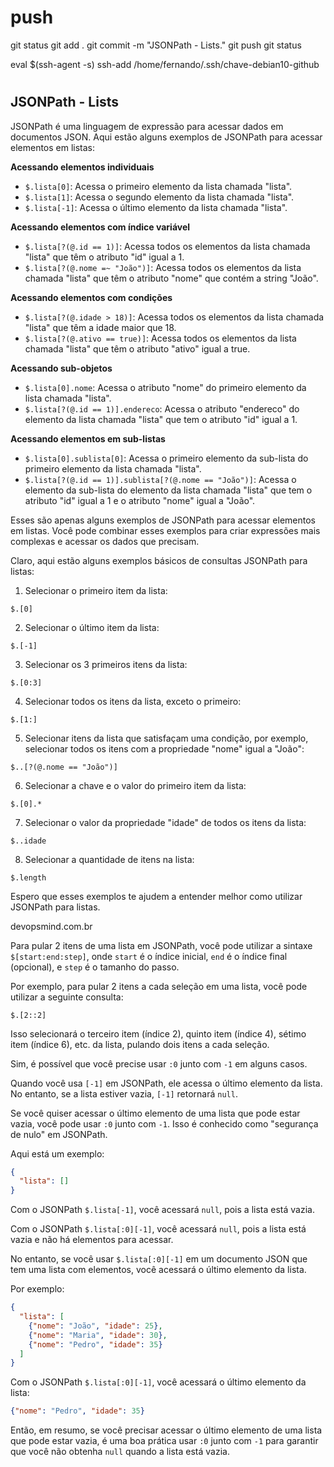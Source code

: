 
# ###################################################################################################################### 
# ###################################################################################################################### 
#  push

git status
git add .
git commit -m "JSONPath - Lists."
git push
git status


eval $(ssh-agent -s)
ssh-add /home/fernando/.ssh/chave-debian10-github


# ###################################################################################################################### 
# ###################################################################################################################### 
## JSONPath - Lists

JSONPath é uma linguagem de expressão para acessar dados em documentos JSON. Aqui estão alguns exemplos de JSONPath para acessar elementos em listas:

**Acessando elementos individuais**

* `$.lista[0]`: Acessa o primeiro elemento da lista chamada "lista".
* `$.lista[1]`: Acessa o segundo elemento da lista chamada "lista".
* `$.lista[-1]`: Acessa o último elemento da lista chamada "lista".

**Acessando elementos com índice variável**

* `$.lista[?(@.id == 1)]`: Acessa todos os elementos da lista chamada "lista" que têm o atributo "id" igual a 1.
* `$.lista[?(@.nome =~ "João")]`: Acessa todos os elementos da lista chamada "lista" que têm o atributo "nome" que contém a string "João".

**Acessando elementos com condições**

* `$.lista[?(@.idade > 18)]`: Acessa todos os elementos da lista chamada "lista" que têm a idade maior que 18.
* `$.lista[?(@.ativo == true)]`: Acessa todos os elementos da lista chamada "lista" que têm o atributo "ativo" igual a true.

**Acessando sub-objetos**

* `$.lista[0].nome`: Acessa o atributo "nome" do primeiro elemento da lista chamada "lista".
* `$.lista[?(@.id == 1)].endereco`: Acessa o atributo "endereco" do elemento da lista chamada "lista" que tem o atributo "id" igual a 1.

**Acessando elementos em sub-listas**

* `$.lista[0].sublista[0]`: Acessa o primeiro elemento da sub-lista do primeiro elemento da lista chamada "lista".
* `$.lista[?(@.id == 1)].sublista[?(@.nome == "João")]`: Acessa o elemento da sub-lista do elemento da lista chamada "lista" que tem o atributo "id" igual a 1 e o atributo "nome" igual a "João".

Esses são apenas alguns exemplos de JSONPath para acessar elementos em listas. Você pode combinar esses exemplos para criar expressões mais complexas e acessar os dados que precisam.



Claro, aqui estão alguns exemplos básicos de consultas JSONPath para listas:

1. Selecionar o primeiro item da lista:
```jsonpath
$.[0]
```
2. Selecionar o último item da lista:
```jsonpath
$.[-1]
```
3. Selecionar os 3 primeiros itens da lista:
```jsonpath
$.[0:3]
```
4. Selecionar todos os itens da lista, exceto o primeiro:
```jsonpath
$.[1:]
```
5. Selecionar itens da lista que satisfaçam uma condição, por exemplo, selecionar todos os itens com a propriedade "nome" igual a "João":
```jsonpath
$..[?(@.nome == "João")]
```
6. Selecionar a chave e o valor do primeiro item da lista:
```jsonpath
$.[0].*
```
7. Selecionar o valor da propriedade "idade" de todos os itens da lista:
```jsonpath
$..idade
```
8. Selecionar a quantidade de itens na lista:
```jsonpath
$.length
```

Espero que esses exemplos te ajudem a entender melhor como utilizar JSONPath para listas.


devopsmind.com.br




Para pular 2 itens de uma lista em JSONPath, você pode utilizar a sintaxe `$[start:end:step]`, onde `start` é o índice inicial, `end` é o índice final (opcional), e `step` é o tamanho do passo.

Por exemplo, para pular 2 itens a cada seleção em uma lista, você pode utilizar a seguinte consulta:
```jsonpath
$.[2::2]
```
Isso selecionará o terceiro item (índice 2), quinto item (índice 4), sétimo item (índice 6), etc. da lista, pulando dois itens a cada seleção.




Sim, é possível que você precise usar `:0` junto com `-1` em alguns casos.

Quando você usa `[-1]` em JSONPath, ele acessa o último elemento da lista. No entanto, se a lista estiver vazia, `[-1]` retornará `null`.

Se você quiser acessar o último elemento de uma lista que pode estar vazia, você pode usar `:0` junto com `-1`. Isso é conhecido como "segurança de nulo" em JSONPath.

Aqui está um exemplo:

```json
{
  "lista": []
}
```

Com o JSONPath `$.lista[-1]`, você acessará `null`, pois a lista está vazia.

Com o JSONPath `$.lista[:0][-1]`, você acessará `null`, pois a lista está vazia e não há elementos para acessar.

No entanto, se você usar `$.lista[:0][-1]` em um documento JSON que tem uma lista com elementos, você acessará o último elemento da lista.

Por exemplo:

```json
{
  "lista": [
    {"nome": "João", "idade": 25},
    {"nome": "Maria", "idade": 30},
    {"nome": "Pedro", "idade": 35}
  ]
}
```

Com o JSONPath `$.lista[:0][-1]`, você acessará o último elemento da lista:

```json
{"nome": "Pedro", "idade": 35}
```

Então, em resumo, se você precisar acessar o último elemento de uma lista que pode estar vazia, é uma boa prática usar `:0` junto com `-1` para garantir que você não obtenha `null` quando a lista está vazia.